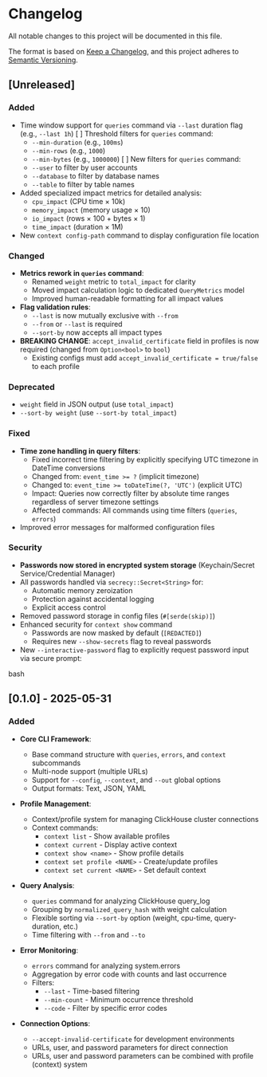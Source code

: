 # Changelog

All notable changes to this project will be documented in this file.

The format is based on [Keep a Changelog](https://keepachangelog.com/en/1.1.0/),
and this project adheres to [Semantic Versioning](https://semver.org/spec/v2.0.0.html).

## [Unreleased]

### Added
- Time window support for `queries` command via `--last` duration flag (e.g., `--last 1h`)
[ ] Threshold filters for `queries` command:
  - `--min-duration` (e.g., `100ms`)
  - `--min-rows` (e.g., `1000`)
  - `--min-bytes` (e.g., `1000000`)
[ ] New filters for `queries` command:
  - `--user` to filter by user accounts
  - `--database` to filter by database names
  - `--table` to filter by table names
- Added specialized impact metrics for detailed analysis:
  - `cpu_impact` (CPU time × 10k)
  - `memory_impact` (memory usage × 10)
  - `io_impact` (rows × 100 + bytes × 1)
  - `time_impact` (duration × 1M)
- New `context config-path` command to display configuration file location

### Changed
- **Metrics rework in `queries` command**:
  - Renamed `weight` metric to `total_impact` for clarity
  - Moved impact calculation logic to dedicated `QueryMetrics` model
  - Improved human-readable formatting for all impact values
- **Flag validation rules**:
  - `--last` is now mutually exclusive with `--from`
  - `--from` or `--last` is required
  - `--sort-by` now accepts all impact types
- **BREAKING CHANGE**: `accept_invalid_certificate` field in profiles is now required (changed from `Option<bool>` to `bool`)
  - Existing configs must add `accept_invalid_certificate = true/false` to each profile

### Deprecated
- `weight` field in JSON output (use `total_impact`)
- `--sort-by weight` (use `--sort-by total_impact`)

### Fixed
- **Time zone handling in query filters**: 
  - Fixed incorrect time filtering by explicitly specifying UTC timezone in DateTime conversions
  - Changed from: `event_time >= ?` (implicit timezone)
  - Changed to: `event_time >= toDateTime(?, 'UTC')` (explicit UTC)
  - Impact: Queries now correctly filter by absolute time ranges regardless of server timezone settings
  - Affected commands: All commands using time filters (`queries`, `errors`)
- Improved error messages for malformed configuration files

### Security
- **Passwords now stored in encrypted system storage** (Keychain/Secret Service/Credential Manager)  
- All passwords handled via `secrecy::Secret<String>` for:
  - Automatic memory zeroization
  - Protection against accidental logging
  - Explicit access control
- Removed password storage in config files (`#[serde(skip)]`)
- Enhanced security for `context show` command
  - Passwords are now masked by default (`[REDACTED]`)
  - Requires new `--show-secrets` flag to reveal passwords
- New `--interactive-password` flag to explicitly request password input via secure prompt:

bash


## [0.1.0] - 2025-05-31

### Added
- **Core CLI Framework**:
  - Base command structure with `queries`, `errors`, and `context` subcommands
  - Multi-node support (multiple URLs)
  - Support for `--config`, `--context`, and `--out` global options
  - Output formats: Text, JSON, YAML

- **Profile Management**:
  - Context/profile system for managing ClickHouse cluster connections
  - Context commands:
    - `context list` - Show available profiles
    - `context current` - Display active context
    - `context show <name>` - Show profile details
    - `context set profile <NAME>` - Create/update profiles
    - `context set current <NAME>` - Set default context

- **Query Analysis**:
  - `queries` command for analyzing ClickHouse query_log
  - Grouping by `normalized_query_hash` with weight calculation
  - Flexible sorting via `--sort-by` option (weight, cpu-time, query-duration, etc.)
  - Time filtering with `--from` and `--to`

- **Error Monitoring**:
  - `errors` command for analyzing system.errors
  - Aggregation by error code with counts and last occurrence
  - Filters:
    - `--last` - Time-based filtering
    - `--min-count` - Minimum occurrence threshold
    - `--code` - Filter by specific error codes

- **Connection Options**:
  - `--accept-invalid-certificate` for development environments
  - URLs, user, and password parameters for direct connection
  - URLs, user and password parameters can be combined with profile (context) system
